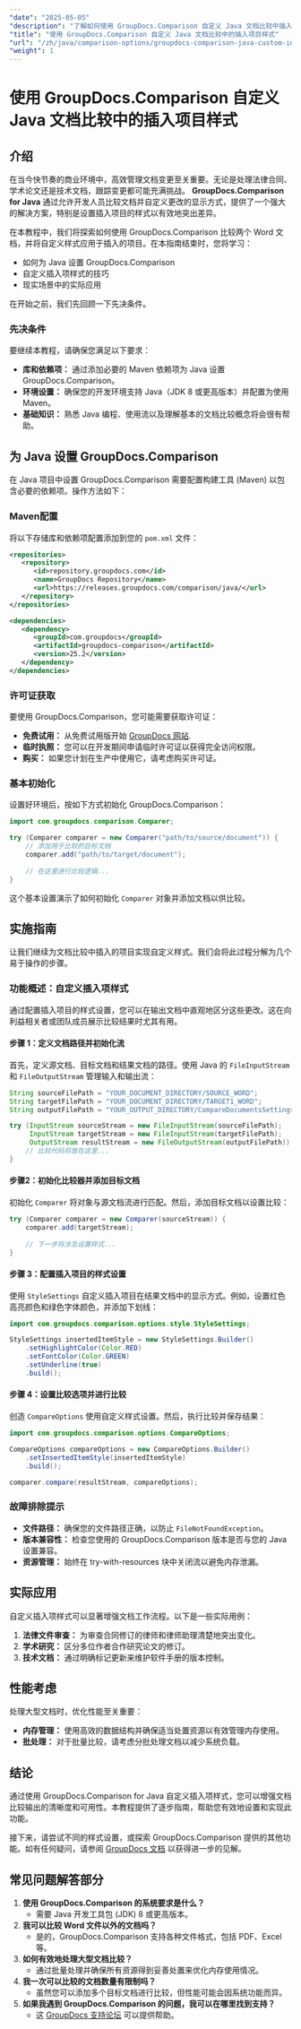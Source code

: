 ```yaml
---
"date": "2025-05-05"
"description": "了解如何使用 GroupDocs.Comparison 自定义 Java 文档比较中插入的项目样式，从而提高清晰度和可用性。"
"title": "使用 GroupDocs.Comparison 自定义 Java 文档比较中的插入项目样式"
"url": "/zh/java/comparison-options/groupdocs-comparison-java-custom-inserted-item-styles/"
"weight": 1
---
```


# 使用 GroupDocs.Comparison 自定义 Java 文档比较中的插入项目样式

## 介绍

在当今快节奏的商业环境中，高效管理文档变更至关重要。无论是处理法律合同、学术论文还是技术文档，跟踪变更都可能充满挑战。 **GroupDocs.Comparison for Java** 通过允许开发人员比较文档并自定义更改的显示方式，提供了一个强大的解决方案，特别是设置插入项目的样式以有效地突出差异。

在本教程中，我们将探索如何使用 GroupDocs.Comparison 比较两个 Word 文档，并将自定义样式应用于插入的项目。在本指南结束时，您将学习：
- 如何为 Java 设置 GroupDocs.Comparison
- 自定义插入项样式的技巧
- 现实场景中的实际应用

在开始之前，我们先回顾一下先决条件。

### 先决条件

要继续本教程，请确保您满足以下要求：
- **库和依赖项：** 通过添加必要的 Maven 依赖项为 Java 设置 GroupDocs.Comparison。
- **环境设置：** 确保您的开发环境支持 Java（JDK 8 或更高版本）并配置为使用 Maven。
- **基础知识：** 熟悉 Java 编程、使用流以及理解基本的文档比较概念将会很有帮助。

## 为 Java 设置 GroupDocs.Comparison

在 Java 项目中设置 GroupDocs.Comparison 需要配置构建工具 (Maven) 以包含必要的依赖项。操作方法如下：

### Maven配置

将以下存储库和依赖项配置添加到您的 `pom.xml` 文件：

```xml
<repositories>
   <repository>
      <id>repository.groupdocs.com</id>
      <name>GroupDocs Repository</name>
      <url>https://releases.groupdocs.com/comparison/java/</url>
   </repository>
</repositories>

<dependencies>
   <dependency>
      <groupId>com.groupdocs</groupId>
      <artifactId>groupdocs-comparison</artifactId>
      <version>25.2</version>
   </dependency>
</dependencies>
```

### 许可证获取

要使用 GroupDocs.Comparison，您可能需要获取许可证：
- **免费试用：** 从免费试用版开始 [GroupDocs 网站](https://releases。groupdocs.com/comparison/java/).
- **临时执照：** 您可以在开发期间申请临时许可证以获得完全访问权限。
- **购买：** 如果您计划在生产中使用它，请考虑购买许可证。

### 基本初始化

设置好环境后，按如下方式初始化 GroupDocs.Comparison：

```java
import com.groupdocs.comparison.Comparer;

try (Comparer comparer = new Comparer("path/to/source/document")) {
    // 添加用于比较的目标文档
    comparer.add("path/to/target/document");
    
    // 在这里进行比较逻辑...
}
```

这个基本设置演示了如何初始化 `Comparer` 对象并添加文档以供比较。

## 实施指南

让我们继续为文档比较中插入的项目实现自定义样式。我们会将此过程分解为几个易于操作的步骤。

### 功能概述：自定义插入项样式

通过配置插入项目的样式设置，您可以在输出文档中直观地区分这些更改。这在向利益相关者或团队成员展示比较结果时尤其有用。

#### 步骤 1：定义文档路径并初始化流

首先，定义源文档、目标文档和结果文档的路径。使用 Java 的 `FileInputStream` 和 `FileOutputStream` 管理输入和输出流：

```java
String sourceFilePath = "YOUR_DOCUMENT_DIRECTORY/SOURCE_WORD";
String targetFilePath = "YOUR_DOCUMENT_DIRECTORY/TARGET1_WORD";
String outputFilePath = "YOUR_OUTPUT_DIRECTORY/CompareDocumentsSettingsStream.result.docx";

try (InputStream sourceStream = new FileInputStream(sourceFilePath);
     InputStream targetStream = new FileInputStream(targetFilePath);
     OutputStream resultStream = new FileOutputStream(outputFilePath)) {
    // 比较代码将放在这里...
}
```

#### 步骤2：初始化比较器并添加目标文档

初始化 `Comparer` 将对象与源文档流进行匹配。然后，添加目标文档以设置比较：

```java
try (Comparer comparer = new Comparer(sourceStream)) {
    comparer.add(targetStream);
    
    // 下一步将涉及设置样式...
}
```

#### 步骤 3：配置插入项目的样式设置

使用 `StyleSettings` 自定义插入项目在结果文档中的显示方式。例如，设置红色高亮颜色和绿色字体颜色，并添加下划线：

```java
import com.groupdocs.comparison.options.style.StyleSettings;

StyleSettings insertedItemStyle = new StyleSettings.Builder()
    .setHighlightColor(Color.RED)
    .setFontColor(Color.GREEN)
    .setUnderline(true)
    .build();
```

#### 步骤 4：设置比较选项并进行比较

创造 `CompareOptions` 使用自定义样式设置。然后，执行比较并保存结果：

```java
import com.groupdocs.comparison.options.CompareOptions;

CompareOptions compareOptions = new CompareOptions.Builder()
    .setInsertedItemStyle(insertedItemStyle)
    .build();

comparer.compare(resultStream, compareOptions);
```

### 故障排除提示

- **文件路径：** 确保您的文件路径正确，以防止 `FileNotFoundException`。
- **版本兼容性：** 检查您使用的 GroupDocs.Comparison 版本是否与您的 Java 设置兼容。
- **资源管理：** 始终在 try-with-resources 块中关闭流以避免内存泄漏。

## 实际应用

自定义插入项样式可以显著增强文档工作流程。以下是一些实际用例：
1. **法律文件审查：** 为审查合同修订的律师和律师助理清楚地突出变化。
2. **学术研究：** 区分多位作者合作研究论文的修订。
3. **技术文档：** 通过明确标记更新来维护软件手册的版本控制。

## 性能考虑

处理大型文档时，优化性能至关重要：
- **内存管理：** 使用高效的数据结构并确保适当处置资源以有效管理内存使用。
- **批处理：** 对于批量比较，请考虑分批处理文档以减少系统负载。

## 结论

通过使用 GroupDocs.Comparison for Java 自定义插入项样式，您可以增强文档比较输出的清晰度和可用性。本教程提供了逐步指南，帮助您有效地设置和实现此功能。

接下来，请尝试不同的样式设置，或探索 GroupDocs.Comparison 提供的其他功能。如有任何疑问，请参阅 [GroupDocs 文档](https://docs.groupdocs.com/comparison/java/) 以获得进一步的见解。

## 常见问题解答部分

1. **使用 GroupDocs.Comparison 的系统要求是什么？**
   - 需要 Java 开发工具包 (JDK) 8 或更高版本。
2. **我可以比较 Word 文件以外的文档吗？**
   - 是的，GroupDocs.Comparison 支持各种文件格式，包括 PDF、Excel 等。
3. **如何有效地处理大型文档比较？**
   - 通过批量处理并确保所有资源得到妥善处置来优化内存使用情况。
4. **我一次可以比较的文档数量有限制吗？**
   - 虽然您可以添加多个目标文档进行比较，但性能可能会因系统功能而异。
5. **如果我遇到 GroupDocs.Comparison 的问题，我可以在哪里找到支持？**
   - 这 [GroupDocs 支持论坛](https://forum.groupdocs.com) 可以提供帮助。